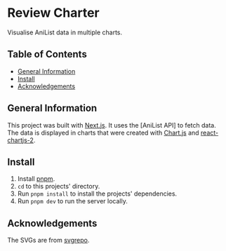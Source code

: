 # Review Charter

Visualise AniList data in multiple charts.

## Table of Contents

<!--toc:start-->

- [General Information](#general-information)
- [Install](#install)
- [Acknowledgements](#acknowledgements)
<!--toc:end-->

## General Information

This project was built with [Next.js](https://nextjs.org/). It uses the [AniList API] to fetch data. The data is displayed in charts that were created with [Chart.js](https://www.chartjs.org/) and [react-chartjs-2](https://react-chartjs-2.js.org/).

## Install

1. Install [pnpm](https://pnpm.io/installation).
2. `cd` to this projects' directory.
3. Run `pnpm install` to install the projects' dependencies.
4. Run `pnpm dev` to run the server locally.

## Acknowledgements

The SVGs are from [svgrepo](https://svgrepo.com).
